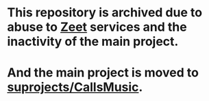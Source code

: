 # This repository is archived due to abuse to [Zeet](https://zeet.co/) services and the inactivity of the main project.

# And the main project is moved to [suprojects/CallsMusic](https://github.com/suprojects/CallsMusic).
